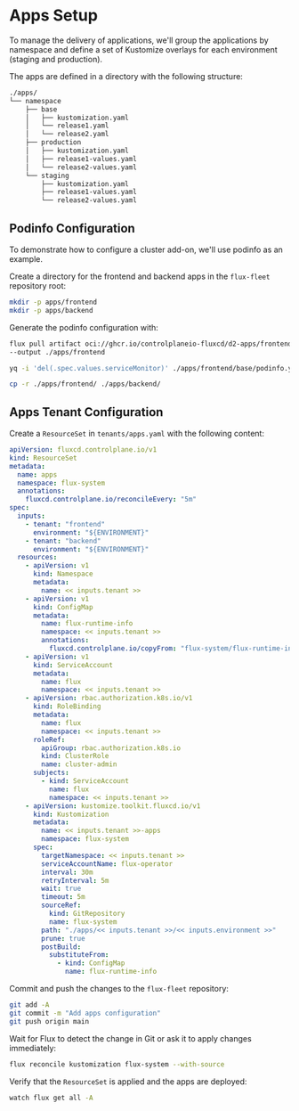 # Apps Setup

To manage the delivery of applications, we'll group the applications by namespace
and define a set of Kustomize overlays for each environment (staging and production).

The apps are defined in a directory with the following structure:

```sh
./apps/
└── namespace
    ├── base
    │   ├── kustomization.yaml
    │   └── release1.yaml
    │   └── release2.yaml
    ├── production
    │   ├── kustomization.yaml
    │   ├── release1-values.yaml
    │   └── release2-values.yaml
    └── staging
        ├── kustomization.yaml
        ├── release1-values.yaml
        └── release2-values.yaml
```

## Podinfo Configuration

To demonstrate how to configure a cluster add-on, we'll use podinfo as an example.

Create a directory for the frontend and backend apps in the `flux-fleet` repository root:

```sh
mkdir -p apps/frontend
mkdir -p apps/backend
```

Generate the podinfo configuration with:

```sh
flux pull artifact oci://ghcr.io/controlplaneio-fluxcd/d2-apps/frontend \
--output ./apps/frontend

yq -i 'del(.spec.values.serviceMonitor)' ./apps/frontend/base/podinfo.yaml

cp -r ./apps/frontend/ ./apps/backend/
```

## Apps Tenant Configuration

Create a `ResourceSet` in `tenants/apps.yaml` with the following content:

```yaml
apiVersion: fluxcd.controlplane.io/v1
kind: ResourceSet
metadata:
  name: apps
  namespace: flux-system
  annotations:
    fluxcd.controlplane.io/reconcileEvery: "5m"
spec:
  inputs:
    - tenant: "frontend"
      environment: "${ENVIRONMENT}"
    - tenant: "backend"
      environment: "${ENVIRONMENT}"
  resources:
    - apiVersion: v1
      kind: Namespace
      metadata:
        name: << inputs.tenant >>
    - apiVersion: v1
      kind: ConfigMap
      metadata:
        name: flux-runtime-info
        namespace: << inputs.tenant >>
        annotations:
          fluxcd.controlplane.io/copyFrom: "flux-system/flux-runtime-info"
    - apiVersion: v1
      kind: ServiceAccount
      metadata:
        name: flux
        namespace: << inputs.tenant >>
    - apiVersion: rbac.authorization.k8s.io/v1
      kind: RoleBinding
      metadata:
        name: flux
        namespace: << inputs.tenant >>
      roleRef:
        apiGroup: rbac.authorization.k8s.io
        kind: ClusterRole
        name: cluster-admin
      subjects:
        - kind: ServiceAccount
          name: flux
          namespace: << inputs.tenant >>
    - apiVersion: kustomize.toolkit.fluxcd.io/v1
      kind: Kustomization
      metadata:
        name: << inputs.tenant >>-apps
        namespace: flux-system
      spec:
        targetNamespace: << inputs.tenant >>
        serviceAccountName: flux-operator
        interval: 30m
        retryInterval: 5m
        wait: true
        timeout: 5m
        sourceRef:
          kind: GitRepository
          name: flux-system
        path: "./apps/<< inputs.tenant >>/<< inputs.environment >>"
        prune: true
        postBuild:
          substituteFrom:
            - kind: ConfigMap
              name: flux-runtime-info
```

Commit and push the changes to the `flux-fleet` repository:

```sh
git add -A
git commit -m "Add apps configuration"
git push origin main
```

Wait for Flux to detect the change in Git or ask it to apply changes immediately:

```sh
flux reconcile kustomization flux-system --with-source
```

Verify that the `ResourceSet` is applied and the apps are deployed:

```sh
watch flux get all -A
```
